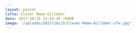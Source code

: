 ```yaml
---
layout: pastel
title: Clever Mama Killdeer
date: 2017-10-15 12:54:45 +0000
image: "/uploads/2017/10/15/Clever-Mama-Killdeer-sfw.jpg"
---
```

